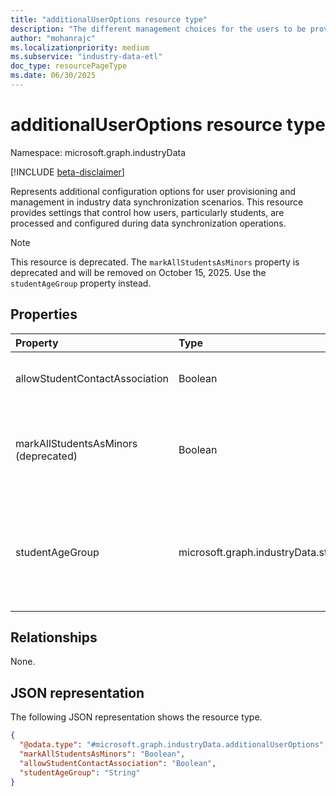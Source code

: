 ```yaml
---
title: "additionalUserOptions resource type"
description: "The different management choices for the users to be provisioned."
author: "mohanrajc"
ms.localizationpriority: medium
ms.subservice: "industry-data-etl"
doc_type: resourcePageType
ms.date: 06/30/2025
---
```


# additionalUserOptions resource type

Namespace: microsoft.graph.industryData

[!INCLUDE [beta-disclaimer](../../includes/beta-disclaimer.md)]

Represents additional configuration options for user provisioning and management in industry data synchronization scenarios. This resource provides settings that control how users, particularly students, are processed and configured during data synchronization operations.

> [!NOTE]
> This resource is deprecated. The `markAllStudentsAsMinors` property is deprecated and will be removed on October 15, 2025. Use the `studentAgeGroup` property instead.

## Properties

| Property                       | Type    | Description                                                     |
| :----------------------------- | :------ | :-------------------------------------------------------------- |
| allowStudentContactAssociation | Boolean | Indicates whether student contact association should be allowed. |
| markAllStudentsAsMinors (deprecated) | Boolean | Indicates whether all students should be marked as minors.**Deprecated.** Use `studentAgeGroup` instead. |
| studentAgeGroup | microsoft.graph.industryData.studentAgeGroup | Age group classification for students. Possible values: `minor`, `notAdult`, `adult`, `unknownFutureValue`. Use `null` to disable age group enforcement. |

## Relationships

None.

## JSON representation

The following JSON representation shows the resource type.

<!-- {
  "blockType": "resource",
  "@odata.type": "microsoft.graph.industryData.additionalUserOptions"
}
-->

```json
{
  "@odata.type": "#microsoft.graph.industryData.additionalUserOptions",
  "markAllStudentsAsMinors": "Boolean",
  "allowStudentContactAssociation": "Boolean",
  "studentAgeGroup": "String"
}
```
